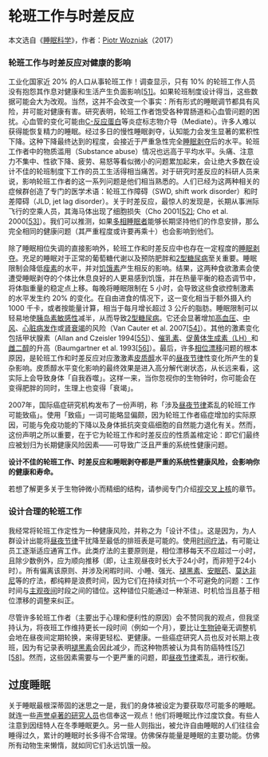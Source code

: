 # 轮班工作与时差反应

本文选自《[睡眠科学](https://supermemo.guru/wiki/Science_of_sleep)》，作者：[Piotr Wozniak](https://supermemo.guru/wiki/Piotr_Wozniak)（2017）

### 轮班工作与时差反应对健康的影响

工业化国家近 20% 的人口从事轮班工作！调查显示，只有 10% 的轮班工作人员没有抱怨其作息对健康和生活产生负面影响[[51\]](https://supermemo.guru/wiki/Good_sleep,_good_learning,_good_life#cite_note-51)。如果轮班制度设计得当，这些数据可能会大为改观。当然，这并不会改变一个事实：所有形式的睡眠调节都具有风险，并可能对健康有害。研究表明，轮班工作者饱受各种胃肠道和心血管问题的困扰。心血管的变化可能由[C-反应蛋白](http://en.wikipedia.org/wiki/C-reactive_protein)等炎症标志物介导（Mediate）。许多人难以获得能恢复精力的睡眠。经过多日的慢性睡眠剥夺，认知能力会发生显著的累积性下降。这种下降最终达到的程度，会接近于严重急性完全[睡眠剥夺](https://supermemo.guru/wiki/Good_sleep,_good_learning,_good_life:_Glossary#sleep_deprivation)后的水平。轮班工作者中的物质滥用（Substance abuse）情况也远高于平均水平。头痛、注意力不集中、性欲下降、疲劳、易怒等看似微小的问题累加起来，会让绝大多数在设计不佳的轮班制度下工作的员工生活得相当痛苦。对于研究时差反应的科研人员来说，影响轮班工作者的这一系列问题是他们相当熟悉的。人们已经为这两种相关的症候群创造了专门的医学术语：轮班工作障碍（SWD, shift work disorder）和时差障碍（JLD, jet lag disorder）。关于时差反应，最惊人的发现是，长期从事洲际飞行的空乘人员，其海马体出现了细胞损失（Cho 2001[[52\]](https://supermemo.guru/wiki/Good_sleep,_good_learning,_good_life#cite_note-52); Cho et al. 2000[[53\]](https://supermemo.guru/wiki/Good_sleep,_good_learning,_good_life#cite_note-53)）。我们可以推测，如果[多相睡眠者](https://supermemo.guru/wiki/Polyphasic_sleep)能够长期坚持他们的作息安排，那么完全相同的健康问题（其严重程度或许要再乘十）也会影响到他们。

除了睡眠相位失调的直接影响外，轮班工作和时差反应中也存在一定程度的[睡眠剥夺](https://supermemo.guru/wiki/Good_sleep,_good_learning,_good_life:_Glossary#sleep_deprivation)。充足的睡眠对于正常的葡萄糖代谢以及预防肥胖和[2型糖尿病](http://en.wikipedia.org/wiki/Type_II_diabetes)至关重要。睡眠限制会降低[瘦素](http://en.wikipedia.org/wiki/Leptin)的水平，并对[饥饿素](http://en.wikipedia.org/wiki/Ghrelin)产生相反的影响。结果，这两种食欲激素会使遭受睡眠剥夺的个体比休息良好的人更易感到饥饿，并在热量平衡的稳态调节中，将体脂重量的稳定点上移。每晚将睡眠限制在 5 小时，会导致这些食欲控制激素的水平发生约 20% 的变化。在自由进食的情况下，这一变化相当于额外摄入约 1000 千卡，或者按能量计算，相当于每月增长超过 3 公斤的脂肪。睡眠限制可以轻易地使[胰岛素敏感性](http://en.wikipedia.org/wiki/Insulin_sensitivity)减半，从而导致[2型糖尿病](http://en.wikipedia.org/wiki/Type_II_diabetes)。它还会显著增加[高血压](http://en.wikipedia.org/wiki/Hypertension)、[中风](http://en.wikipedia.org/wiki/Stroke)、[心脏病发作](http://en.wikipedia.org/wiki/Heart_attack)或[肾衰竭](http://en.wikipedia.org/wiki/Kidney_failure)的风险（Van Cauter et al. 2007[[54\]](https://supermemo.guru/wiki/Good_sleep,_good_learning,_good_life#cite_note-54)）。其他的激素变化包括甲状腺素（Allan and Czeisler 1994[[55\]](https://supermemo.guru/wiki/Good_sleep,_good_learning,_good_life#cite_note-55)）、[催乳素](http://en.wikipedia.org/wiki/Prolactin)、[促黄体生成素（LH）](http://en.wikipedia.org/wiki/Luteinizing_hormone)和[雌二醇](http://en.wikipedia.org/wiki/Estradiol)的升高（Baumgartner et al. 1993[[56\]](https://supermemo.guru/wiki/Good_sleep,_good_learning,_good_life#cite_note-56)）。最后，许多[相位漂移](https://supermemo.guru/wiki/Good_sleep,_good_learning,_good_life:_Glossary#phase_shift)问题的根本原因，是轮班工作和时差反应对应激激素[皮质醇](http://en.wikipedia.org/wiki/Cortisol)水平的[昼夜节律](https://supermemo.guru/wiki/Good_sleep,_good_learning,_good_life:_Glossary#circadian_sleep_component)性变化所产生的复杂影响。皮质醇水平变化影响的最终效果是进入高分解代谢状态，从长远来看，这实际上会导致身体「自我吞噬」。这样一来，当你忽视你的生物钟时，你可能会在变得肥胖的同时，生理上也变得「衰竭」。

2007年，国际癌症研究机构发布了一份声明，称「涉及[昼夜节律](https://supermemo.guru/wiki/Good_sleep,_good_learning,_good_life:_Glossary#circadian_sleep_component)紊乱的轮班工作可能致癌」。使用「致癌」一词可能略显偏颇，因为轮班工作者癌症增加的实际原因，可能与免疫功能的下降以及身体抵抗突变癌细胞的自然能力退化有关。然而，这份声明之所以重要，在于它为轮班工作和时差反应的性质盖棺定论：即它们最终应被划归为长期健康风险因素——可导致广泛且严重的系统性健康问题。

**设计不佳的轮班工作、时差反应和睡眠剥夺都是严重的系统性健康风险，会影响你的健康和寿命。**

若想了解更多关于生物钟微小而精细的结构，请参阅专门介绍[视交叉上核](https://supermemo.guru/wiki/How_do_we_fall_asleep%3F#Suprachiasmatic_nucleus_.28SCN.29)的章节。

### 设计合理的轮班工作

我经常将轮班工作定性为一种健康风险，并称之为「设计不佳」。这是因为，为人群设计出能将[昼夜节律](https://supermemo.guru/wiki/Good_sleep,_good_learning,_good_life:_Glossary#circadian_sleep_component)干扰降至最低的排班表是可能的。使用[时间疗法](http://en.wikipedia.org/wiki/Sleep_phase_chronotherapy)，有可能让员工逐渐适应通宵工作。此类疗法的主要原则是，相位漂移每天不应超过一小时，且除少数例外，应为顺向推移（即，让主观昼夜时长大于24小时，而非短于24小时）。所有偏离该原则、并涉及闲暇时间、小睡、强光、[褪黑素](https://supermemo.guru/wiki/Factors_that_affect_sleep#Melatonin)、[安眠药](https://supermemo.guru/wiki/Factors_that_affect_sleep#Sleeping_pills)、[莫达非尼](http://en.wikipedia.org/wiki/Modafinil)等的疗法，都纯粹是浪费时间，因为它们在持续对抗一个不可避免的问题：工作时间与[主观夜间](https://supermemo.guru/wiki/Good_sleep,_good_learning,_good_life:_Glossary#subjective_night)时段之间的错位。这种错位只能通过一种渐进、时机恰当且基于相位漂移的调整来纠正。

尽管许多轮班工作者（主要出于心理和便利性的原因）会不赞同我的观点，但我坚持认为，将夜班工作维持更长一段时间（例如一个月），要比让[生物钟](https://supermemo.guru/wiki/Sleep_habits#Body_clock)毫无调整机会地在昼夜间定期轮换，来得更轻松、更健康。一些癌症研究人员也反对长期上夜班，因为有记录表明[褪黑素](https://supermemo.guru/wiki/Factors_that_affect_sleep#Melatonin)会因此减少，而这种物质被认为具有防癌特性[[57]](https://supermemo.guru/wiki/Good_sleep,_good_learning,_good_life#cite_note-57)[[58]](https://supermemo.guru/wiki/Good_sleep,_good_learning,_good_life#cite_note-58)。然而，这些因素需要与一个更严重的问题，即[昼夜节律](https://supermemo.guru/wiki/Good_sleep,_good_learning,_good_life:_Glossary#circadian_sleep_component)紊乱，进行权衡。

## 过度睡眠

关于睡眠最根深蒂固的迷思之一是，我们的身体被设定为要获取尽可能多的睡眠。就连一些[声誉卓著的研究人员](https://supermemo.guru/wiki/Good_sleep,_good_learning,_good_life#Jim_Horne_and_Daniel_Kripke)也信奉这一观点！他们将睡眠比作过度饮食。有些人注意到因纽特人在冬季睡眠更久。另一些人则指出，被允许自由睡眠的人们往往会睡得过久，累计的睡眠时长多得不合常理。仿佛保存能量是睡眠的主要功能。仿佛所有动物生来懒惰，就如同它们永远饥饿一般。